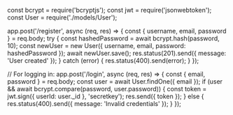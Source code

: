 const bcrypt = require('bcryptjs');
const jwt = require('jsonwebtoken');
const User = require('./models/User');

app.post('/register', async (req, res) => {
  const { username, email, password } = req.body;
  try {
    const hashedPassword = await bcrypt.hash(password, 10);
    const newUser = new User({ username, email, password: hashedPassword });
    await newUser.save();
    res.status(201).send({ message: 'User created' });
  } catch (error) {
    res.status(400).send(error);
  }
});

// For logging in:
app.post('/login', async (req, res) => {
  const { email, password } = req.body;
  const user = await User.findOne({ email });
  if (user && await bcrypt.compare(password, user.password)) {
    const token = jwt.sign({ userId: user._id }, 'secretkey');
    res.send({ token });
  } else {
    res.status(400).send({ message: 'Invalid credentials' });
  }
});
